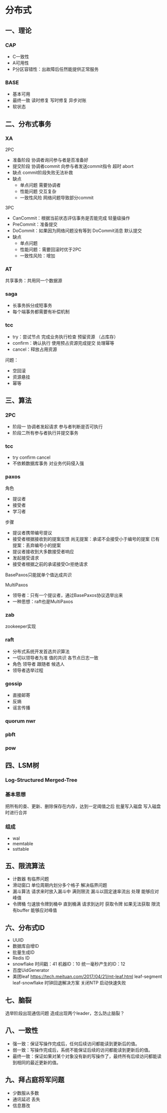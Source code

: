 # 分布式

## 一、理论

### CAP

- C一致性
- A可用性
- P分区容错性：出故障后任然能提供正常服务

### BASE

- 基本可用
- 最终一致
  			读时修复
  			写时修复
  			异步对账
- 软状态

## 二、分布式事务

### XA

2PC

- 准备阶段 协调者询问参与者是否准备好
- 提交阶段 协调者commit 向参与者发送commit指令  超时 abort
- 缺点 commit阶段失败无法补救
- 缺点
  - 单点问题 需要协调者
  - 性能问题 交互复杂
  - 一致性风险 网络问题导致部分commit

3PC

- CanCommit：根据当前状态评估事务是否能完成 轻量级操作
- PreCommit：准备提交
- DoCommit：如果因为网络问题没有等到 DoCommit消息 默认提交
- 缺点
  - 单点问题
  - 性能问题：需要回滚时优于2PC
  - 一致性风险：增加

### AT

共享事务：共用同一个数据源

### saga

- 长事务拆分成短事务
- 每个端事务都需要有补偿机制

### tcc

- try：尝试节点 完成业务执行检查  预留资源 （占库存）
- confirm：确认执行 使用预占资源完成提交 处理幂等
- cancel：释放占用资源

问题：

- 空回滚
- 资源悬挂
- 幂等

## 三、算法

### 2PC

- 阶段一 协调者发起请求 参与者判断是否可执行
- 阶段二所有参与者执行并提交事务

### tcc

- try confirm cancel
- 不依赖数据库事务 对业务代码侵入强

### paxos

角色

- 提议者
- 接受者
- 学习者

步骤

- 提议者携带编号提议
- 接受者根据接收到的提案反馈
  				尚无提案：承诺不会接受小于编号的提案
  				已有提案：丢弃编号小的提案
- 提议者接收到大多数接受者响应
- 发起接受请求
- 接受者根据之前的承诺接受Or拒绝请求

BasePaxos只能就单个值达成共识

MultiPaxos

- 领导者：只有一个提议者，通过BasePaxos协议选举出来
- 一种思想：raft也是MultiPaxos

### zab

zookeeper实现

### raft

- 分布式系统开发首选共识算法
- 一切以领导者为准
  			值的共识
  			各节点日志一致
- 角色
  			领导者
  			跟随者
  			候选人
- 领导者选举过程

### gossip

- 直接邮寄
- 反熵
- 谣言传播

### quorum nwr

### pbft

### pow

## 四、LSM树

### Log-Structured Merged-Tree

### 基本思想

把所有的查、更新、删除保存在内存，达到一定阈值之后 批量写入磁盘 写入磁盘时进行合并

### 组成

- wal
- memtable
- ssttable

## 五、限流算法

- 计数器
  		有临界问题
- 滑动窗口
  		单位周期内划分多个格子
  		解决临界问题
- 漏斗算法
  		请求来时放入漏斗中 满则限流
  		漏斗以固定速率流出 处理
  		能够应对峰值
- 令牌桶
  		匀速放令牌到桶中 直到桶满
  		请求到达时 获取令牌 如果无法获取 限流
  		有buffer 能够应对峰值

## 六、分布式ID

- UUID
- 数据库自增ID
- 批量生成ID
- Redis ID
- snowflake
  		时间戳：41
  		机器ID：10
  		统一毫秒产生的ID：12
- 百度UidGenerator
- 美团leaf
  		https://tech.meituan.com/2017/04/21/mt-leaf.html
  		leaf-segment
  		leaf-snowflake
  			时钟回退解决方案
  				关闭NTP
  				启动快速失败

## 七、脑裂

选举阶段出现通信问题 造成出现两个leader，怎么防止脑裂？

## 八、一致性

- 强一致：保证写操作完成后，任何后续访问都能读到更新后的值。
- 弱一致：写操作完成后，系统不能保证后续的访问都能读到更新后的值。
- 最终一致：保证如果对某个对象没有新的写操作了，最终所有后续访问都能读到相同的最近更新的值。

## 九、拜占庭将军问题

- 少数服从多数
- 通讯延迟 丢失
- 信息篡改
